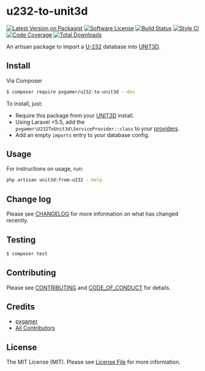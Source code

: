 # u232-to-unit3d

[![Latest Version on Packagist][ico-version]][link-packagist]
[![Software License][ico-license]](LICENSE.md)
[![Build Status][ico-travis]][link-travis]
[![Style CI][ico-styleci]][link-styleci]
[![Code Coverage][ico-code-quality]][link-code-quality]
[![Total Downloads][ico-downloads]][link-downloads]

An artisan package to import a [U-232] database into [UNIT3D].

## Install

Via Composer

```bash
$ composer require pxgamer/u232-to-unit3d --dev
```

To install, just:
- Require this package from your [UNIT3D][unit3d] install.
- Using Laravel <5.5, add the `pxgamer\U232ToUnit3d\ServiceProvider::class` to your [providers].
- Add an empty `imports` entry to your database config.

## Usage

For instructions on usage, run:

```bash
php artisan unit3d:from-u232 --help
```

## Change log

Please see [CHANGELOG](CHANGELOG.md) for more information on what has changed recently.

## Testing

```bash
$ composer test
```

## Contributing

Please see [CONTRIBUTING](.github/CONTRIBUTING.md) and [CODE_OF_CONDUCT](.github/CODE_OF_CONDUCT.md) for details.

## Credits

- [pxgamer][link-author]
- [All Contributors][link-contributors]

## License

The MIT License (MIT). Please see [License File](LICENSE.md) for more information.

[unit3d]: https://github.com/unit3d/unit3d
[u-232]: https://github.com/bigjoos/u-232-v5
[providers]: https://laravel.com/docs/master/providers#registering-providers

[ico-version]: https://img.shields.io/packagist/v/pxgamer/u232-to-unit3d.svg?style=flat-square
[ico-license]: https://img.shields.io/badge/license-MIT-brightgreen.svg?style=flat-square
[ico-travis]: https://img.shields.io/travis/pxgamer/u232-to-unit3d/master.svg?style=flat-square
[ico-styleci]: https://styleci.io/repos/114423312/shield
[ico-code-quality]: https://img.shields.io/codecov/c/github/pxgamer/u232-to-unit3d.svg?style=flat-square
[ico-downloads]: https://img.shields.io/packagist/dt/pxgamer/u232-to-unit3d.svg?style=flat-square

[link-packagist]: https://packagist.org/packages/pxgamer/u232-to-unit3d
[link-travis]: https://travis-ci.org/pxgamer/u232-to-unit3d
[link-styleci]: https://styleci.io/repos/114423312
[link-code-quality]: https://codecov.io/gh/pxgamer/u232-to-unit3d
[link-downloads]: https://packagist.org/packages/pxgamer/u232-to-unit3d
[link-author]: https://github.com/pxgamer
[link-contributors]: ../../contributors
